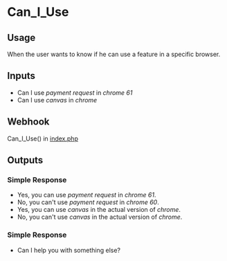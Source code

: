 # Can_I_Use
## Usage
When the user wants to know if he can use a feature in a specific browser.
## Inputs
* Can I use _payment request_ in _chrome_ _61_
* Can I use _canvas_ in _chrome_
## Webhook
Can_I_Use() in [index.php](../index.php)
## Outputs
### Simple Response
* Yes, you can use _payment request_ in _chrome_ _61_.
* No, you can't use _payment request_ in _chrome_ _60_.
* Yes, you can use _canvas_ in the actual version of _chrome_.
* No, you can't use _canvas_ in the actual version of _chrome_.
### Simple Response
* Can I help you with something else?